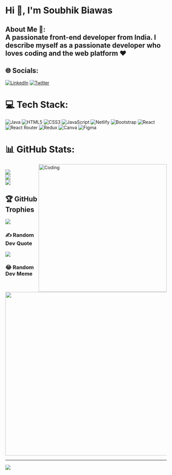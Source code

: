 # Hi 👋, I'm Soubhik Biawas
## About Me 🔰: <br>A passionate front-end developer from India. I describe myself as a passionate developer who loves coding and the web platform ❤️


## 🌐 Socials:
[![LinkedIn](https://img.shields.io/badge/LinkedIn-%230077B5.svg?logo=linkedin&logoColor=white)](https://linkedin.com/in/soubhik-biswas96/) [![Twitter](https://img.shields.io/badge/Twitter-%231DA1F2.svg?logo=Twitter&logoColor=white)](https://twitter.com//soubhik773) 

# 💻 Tech Stack:
![Java](https://img.shields.io/badge/java-%23ED8B00.svg?style=plastic&logo=java&logoColor=white) ![HTML5](https://img.shields.io/badge/html5-%23E34F26.svg?style=plastic&logo=html5&logoColor=white) ![CSS3](https://img.shields.io/badge/css3-%231572B6.svg?style=plastic&logo=css3&logoColor=white) ![JavaScript](https://img.shields.io/badge/javascript-%23323330.svg?style=plastic&logo=javascript&logoColor=%23F7DF1E) ![Netlify](https://img.shields.io/badge/netlify-%23000000.svg?style=plastic&logo=netlify&logoColor=#00C7B7) ![Bootstrap](https://img.shields.io/badge/bootstrap-%23563D7C.svg?style=plastic&logo=bootstrap&logoColor=white) ![React](https://img.shields.io/badge/react-%2320232a.svg?style=plastic&logo=react&logoColor=%2361DAFB) ![React Router](https://img.shields.io/badge/React_Router-CA4245?style=plastic&logo=react-router&logoColor=white) ![Redux](https://img.shields.io/badge/redux-%23593d88.svg?style=plastic&logo=redux&logoColor=white) ![Canva](https://img.shields.io/badge/Canva-%2300C4CC.svg?style=plastic&logo=Canva&logoColor=white) 	![Figma](https://img.shields.io/badge/figma-%23F24E1E.svg?style=plastic&logo=figma&logoColor=white)


# 📊 GitHub Stats:
<img align="right" alt="Coding" width="400" src="https://miro.medium.com/max/1785/0*gqO3slLmGb4mUeje.gif"/><br/>
![](https://github-readme-stats.vercel.app/api?username=SoubhikBiswas-gitHub&theme=merko&hide_border=false&include_all_commits=true&count_private=true)<br/>
![](https://github-readme-streak-stats.herokuapp.com/?user=SoubhikBiswas-gitHub&theme=merko&hide_border=false)<br/>
![](https://github-readme-stats.vercel.app/api/top-langs/?username=SoubhikBiswas-gitHub&theme=merko&hide_border=false&include_all_commits=true&count_private=true&layout=compact)



## 🏆 GitHub Trophies
![](https://github-profile-trophy.vercel.app/?username=SoubhikBiswas-gitHub&theme=matrix&no-frame=false&no-bg=true&margin-w=4)

### ✍️ Random Dev Quote
![](https://quotes-github-readme.vercel.app/api?type=horizontal&theme=gruvbox)

### 😂 Random Dev Meme
<img src="https://random-memer.herokuapp.com/" width="512px"/>

---
[![](https://visitcount.itsvg.in/api?id=SoubhikBiswas-gitHub&icon=4&color=3)](https://visitcount.itsvg.in)

